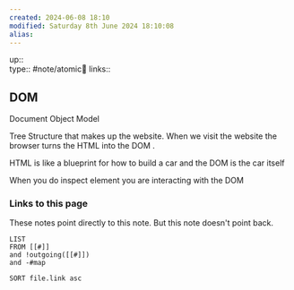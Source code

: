 ```yaml
---
created: 2024-06-08 18:10 
modified: Saturday 8th June 2024 18:10:08
alias: 
---
```

up::  
type:: #note/atomic🌳 
links::
## DOM
Document Object Model

Tree Structure that makes up the website. When we visit the website the browser turns the HTML into the DOM .

HTML is like a blueprint for how to build a car and the DOM is the car itself

When you do inspect element you are interacting with the DOM



### Links to this page
These notes point directly to this note. But this note doesn't point back.
```dataview
LIST
FROM [[#]]
and !outgoing([[#]])
and -#map

SORT file.link asc
```



